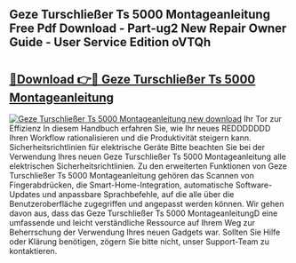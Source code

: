 ## Geze Turschließer Ts 5000 Montageanleitung Free Pdf Download - Part-ug2 New Repair Owner Guide - User Service Edition oVTQh

# <h2><a href="http://df8lepe.blite.top/?on=Geze+Turschlie%c3%9fer+Ts+5000+Montageanleitung">🔗Download 👉🔴 Geze Turschließer Ts 5000 Montageanleitung</a></h2>

[![Geze Turschließer Ts 5000 Montageanleitung new download](https://i.imgur.com/lujVjoI.png)](http://df8lepe.blite.top/?on=Geze+Turschlie%c3%9fer+Ts+5000+Montageanleitung)
Ihr Tor zur Effizienz In diesem Handbuch erfahren Sie, wie Ihr neues REDDDDDDD Ihren Workflow rationalisieren und die Produktivität steigern kann. Sicherheitsrichtlinien für elektrische Geräte Bitte beachten Sie bei der Verwendung Ihres neuen Geze Turschließer Ts 5000 Montageanleitung alle elektrischen Sicherheitsrichtlinien. Zu den erweiterten Funktionen von Geze Turschließer Ts 5000 Montageanleitung gehören das Scannen von Fingerabdrücken, die Smart-Home-Integration, automatische Software-Updates und anpassbare Sprachbefehle, auf die alle über die Benutzeroberfläche zugegriffen und angepasst werden können. Wir gehen davon aus, dass das Geze Turschließer Ts 5000 MontageanleitungD eine umfassende und leicht verständliche Ressource auf Ihrem Weg zur Beherrschung der Verwendung Ihres neuen Gadgets war. Sollten Sie Hilfe oder Klärung benötigen, zögern Sie bitte nicht, unser Support-Team zu kontaktieren.
